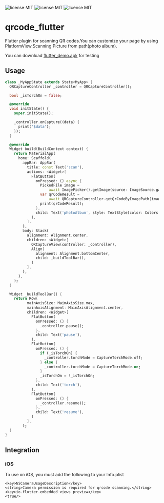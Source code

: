 ![license MIT](https://img.shields.io/github/license/xuzhongpeng/qrcode_flutter)
![license MIT](https://img.shields.io/pub/v/qrcode_flutter.svg)
![license MIT](https://img.shields.io/badge/platform-Android%7CiOS-red)

# qrcode_flutter

Flutter plugin for scanning QR codes.You can customize your page by using PlatformView.Scanning Picture from path(photo album).

You can download [flutter_demo.apk](https://blog-1253495453.cos.ap-chongqing.myqcloud.com/app-debug.apk) for testing

## Usage

```dart
class _MyAppState extends State<MyApp> {
  QRCaptureController _controller = QRCaptureController();

  bool _isTorchOn = false;

  @override
  void initState() {
    super.initState();

    _controller.onCapture((data) {
      print('$data');
    });
  }

  @override
  Widget build(BuildContext context) {
    return MaterialApp(
      home: Scaffold(
        appBar: AppBar(
          title: const Text('scan'),
          actions: <Widget>[
            FlatButton(
              onPressed: () async {
                PickedFile image =
                    await ImagePicker().getImage(source: ImageSource.gallery);
                var qrCodeResult =
                    await QRCaptureController.getQrCodeByImagePath(image.path);
                print(qrCodeResult);
              },
              child: Text('photoAlbum', style: TextStyle(color: Colors.white)),
            ),
          ],
        ),
        body: Stack(
          alignment: Alignment.center,
          children: <Widget>[
            QRCaptureView(controller: _controller),
            Align(
              alignment: Alignment.bottomCenter,
              child: _buildToolBar(),
            )
          ],
        ),
      ),
    );
  }

  Widget _buildToolBar() {
    return Row(
          mainAxisSize: MainAxisSize.max,
          mainAxisAlignment: MainAxisAlignment.center,
          children: <Widget>[
            FlatButton(
              onPressed: () {
                _controller.pause();
              },
              child: Text('pause'),
            ),
            FlatButton(
              onPressed: () {
                if (_isTorchOn) {
                  _controller.torchMode = CaptureTorchMode.off;
                } else {
                  _controller.torchMode = CaptureTorchMode.on;
                }
                _isTorchOn = !_isTorchOn;
              },
              child: Text('torch'),
            ),
            FlatButton(
              onPressed: () {
                _controller.resume();
              },
              child: Text('resume'),
            )
          ],
        );
  }
}
```

## Integration

### iOS

To use on iOS, you must add the following to your Info.plist

```
<key>NSCameraUsageDescription</key>
<string>Camera permission is required for qrcode scanning.</string>
<key>io.flutter.embedded_views_preview</key>
<true/>
```
